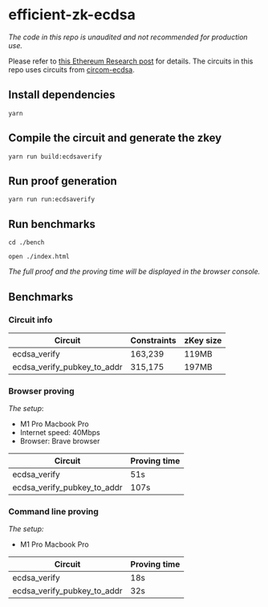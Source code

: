 # efficient-zk-ecdsa

_The code in this repo is unaudited and not recommended for production use._

Please refer to [this Ethereum Research post](https://ethresear.ch/t/efficient-ecdsa-signature-verification-using-circom/13629) for details. The circuits in this repo uses circuits from [circom-ecdsa](https://github.com/0xPARC/circom-ecdsa).

## Install dependencies

```
yarn
```

## Compile the circuit and generate the zkey

```
yarn run build:ecdsaverify
```

## Run proof generation

```
yarn run run:ecdsaverify
```

## Run benchmarks

```
cd ./bench
```

```
open ./index.html
```

_The full proof and the proving time will be displayed in the browser console._

## Benchmarks

### Circuit info

| Circuit                     | Constraints | zKey size |
| --------------------------- | ----------- | --------- |
| ecdsa_verify                | 163,239     | 119MB     |
| ecdsa_verify_pubkey_to_addr | 315,175     | 197MB     |

### Browser proving

_The setup_:

- M1 Pro Macbook Pro
- Internet speed: 40Mbps
- Browser: Brave browser

| Circuit                     | Proving time |
| --------------------------- | ------------ |
| ecdsa_verify                | 51s          |
| ecdsa_verify_pubkey_to_addr | 107s         |

### Command line proving

_The setup:_

- M1 Pro Macbook Pro

| Circuit                     | Proving time |
| --------------------------- | ------------ |
| ecdsa_verify                | 18s          |
| ecdsa_verify_pubkey_to_addr | 32s          |
